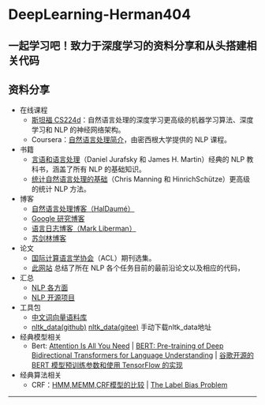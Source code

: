 # DeepLearning-Herman404
一起学习吧！致力于深度学习的资料分享和从头搭建相关代码
---------------------------------------------------------------------------------------------------------------------------------------
资料分享
---------------------------------------------------------------------------------------------------------------------------------------
- 在线课程
    - [斯坦福 CS224d](http://cs224d.stanford.edu/syllabus.html)：自然语言处理的深度学习更高级的机器学习算法、深度学习和 NLP 的神经网络架构。
    - Coursera：[自然语言处理简介](https://www.coursera.org/learn/natural-language-processing)，由密西根大学提供的 NLP 课程。
- 书籍
    - [言语和语言处理](https://web.stanford.edu/~jurafsky/slp3/)（Daniel Jurafsky 和 James H. Martin）经典的 NLP 教科书，涵盖了所有 NLP 的基础知识。
    - [统计自然语言处理的基础](https://nlp.stanford.edu/fsnlp/)（Chris Manning 和 HinrichSchütze）更高级的统计 NLP 方法。
- 博客
    - [自然语言处理博客（HalDaumé）](https://nlpers.blogspot.com/)
    - [Google 研究博客](https://research.googleblog.com/)
    - [语言日志博客（Mark Liberman）](http://languagelog.ldc.upenn.edu/nll/)
    - [苏剑林博客](https://spaces.ac.cn/archives/4521)
- 论文
    - [国际计算语言学协会](http://aclanthology.info/)（ACL）期刊选集。
    - [此网站](https://paperswithcode.com/area/natural-language-processing) 总结了所在 NLP 各个任务目前的最前沿论文以及相应的代码， 
- 汇总
    - [NLP 各方面](https://github.com/fighting41love/funNLP)
    - [NLP 开源项目](https://github.com/yongzhuo/nlp_xiaojiang)
- 工具包
    - [中文词向量语料库](https://github.com/Embedding/Chinese-Word-Vectors)
    - [nltk_data(github)](https://github.com/nltk/nltk_data) [nltk_data(gitee)](https://gitee.com/qwererer2/nltk_data/tree/gh-pages/) 手动下载nltk_data地址
- 经典模型相关
    - Bert: [Attention Is All You Need](https://arxiv.org/abs/1706.03762) |  [BERT: Pre-training of Deep Bidirectional Transformers for Language Understanding](https://arxiv.org/abs/1810.04805) | [谷歌开源的 BERT 模型预训练参数和使用 TensorFlow 的实现](https://github.com/google-research/bert)
- 经典算法相关
    - CRF：[HMM,MEMM,CRF模型的比较](https://www.cnblogs.com/hellochennan/p/6624509.html) | [The Label Bias Problem](https://awni.github.io/label-bias/) 
-----------------------------------------------------------------------------------------------------------------------------------------
